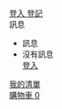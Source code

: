 <div className="account">
<a className="btn-login" data-tag="login" href="/hktv/zh/login">
  登入
</a>
<a
  className="btn-register"
  data-tag="register"
  href="javascript: void(0)"
  onclick="if(typeof registerColorbox === 'function')registerColorbox();"
>
  登記
</a>
<div>
  <a className="btn-msgCenter">訊息</a>
  <ul className="mymessage list" id="messagePopup">
    <li className="msgBoxHeader">
      <span className="title">訊息</span>
    </li>
    <li className="messageWrapper">
      <div
        className="noMessageOverlay"
        style={{ display: "block" }}
      >
        <div className="icNomsgSmall"></div>
        <div className="nomsg">沒有訊息</div>
        <a
          className="greenButton"
          href="/hktv/zh/login"
          onclick="analytics.trackEventV2('header', 'message_center_login');"
        >
          登入
        </a>
      </div>
      <div className="msgContainer"></div>
    </li>
  </ul>
</div>
<div>
  <a
    className="btn-mylist"
    data-tag="mylist"
    href="/hktv/zh/mylist"
  >
    我的清單
  </a>
</div>
<a
  className="btn-cart"
  data-restricted="false"
  data-tag="shopping_cart"
  href="/hktv/zh/cart/checkout/select-flow?flow=express&pci="
  onclick="ACC.common.buttonToCheckoutExpress();applyCheckoutRestrictions(event);"
>
  購物車
  <span className="cart-number-label">0</span>
</a>
</div>
</div>
</div>

